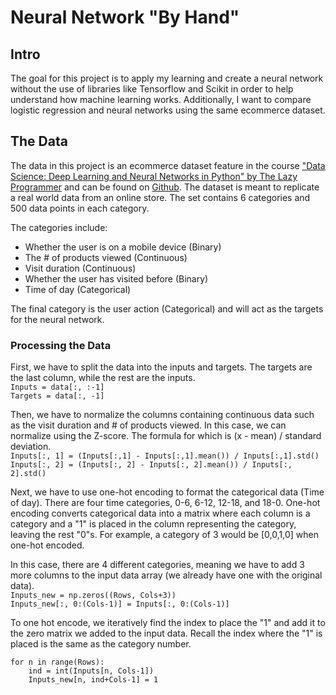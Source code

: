 # Neural Network "By Hand"
## Intro
The goal for this project is to apply my learning and create a neural network without the use of libraries like Tensorflow and Scikit in order to help understand how machine learning works. Additionally, I want to compare logistic regression and neural networks using the same ecommerce dataset.

## The Data
The data in this project is an ecommerce dataset feature in the course ["Data Science: Deep Learning and Neural Networks in Python" by The Lazy Programmer](https://www.udemy.com/course/data-science-deep-learning-in-python/) and can be found on [Github](https://github.com/lazyprogrammer/machine_learning_examples/blob/master/ann_logistic_extra/ecommerce_data.csv). The dataset is meant to replicate a real world data from an online store. The set contains 6 categories and 500 data points in each category. 

The categories include:
- Whether the user is on a mobile device (Binary)
- The # of products viewed (Continuous)
- Visit duration (Continuous)
- Whether the user has visited before (Binary)
- Time of day (Categorical)

The final category is the user action (Categorical) and will act as the targets for the neural network.

### Processing the Data

First, we have to split the data into the inputs and targets. The targets are the last column, while the rest are the inputs.  
`Inputs = data[:, :-1]`  
 `Targets = data[:, -1]`  
  
Then, we have to normalize the columns containing continuous data such as the visit duration and # of products viewed. In this case, we can normalize using the Z-score. The formula for which is (x - mean) / standard deviation.  
`Inputs[:, 1] = (Inputs[:,1] - Inputs[:,1].mean()) / Inputs[:,1].std()`  
`Inputs[:, 2] = (Inputs[:, 2] - Inputs[:, 2].mean()) / Inputs[:, 2].std()`  
  
Next, we have to use one-hot encoding to format the categorical data (Time of day). There are four time categories, 0-6, 6-12, 12-18, and 18-0. One-hot encoding converts categorical data into a matrix where each column is a category and a "1" is placed in the column representing the category, leaving the rest "0"s. For example, a category of 3 would be [0,0,1,0] when one-hot encoded.  

In this case, there are 4 different categories, meaning we have to add 3 more columns to the input data array (we already have one with the original data).  
`Inputs_new = np.zeros((Rows, Cols+3))`  
`Inputs_new[:, 0:(Cols-1)] = Inputs[:, 0:(Cols-1)]`  

To one hot encode, we iteratively find the index to place the "1" and add it to the zero matrix we added to the input data. Recall the index where the "1" is placed is the same as the category number.  

`for n in range(Rows):`  
`    ind = int(Inputs[n, Cols-1])`  
`    Inputs_new[n, ind+Cols-1] = 1`  


